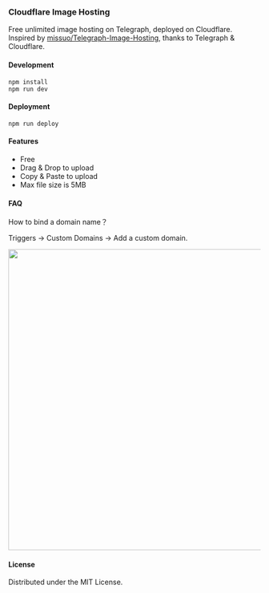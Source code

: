 ### Cloudflare Image Hosting

Free unlimited image hosting on Telegraph, deployed on Cloudflare. Inspired by [missuo/Telegraph-Image-Hosting](https://github.com/missuo/Telegraph-Image-Hosting), thanks to Telegraph & Cloudflare.

#### Development

```
npm install
npm run dev
```

#### Deployment

```
npm run deploy
```

#### Features

- Free
- Drag & Drop to upload
- Copy & Paste to upload
- Max file size is 5MB

#### FAQ

How to bind a domain name？

Triggers -> Custom Domains -> Add a custom domain.

<img src="https://image.sliverkeigo.top/file/cd042d35a5d1ff552ba54.png" width="600">

#### License

Distributed under the MIT License.
